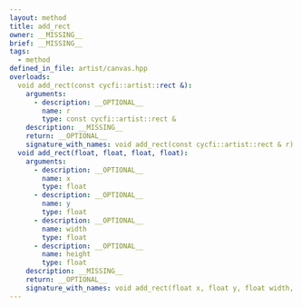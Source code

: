 ```yaml
---
layout: method
title: add_rect
owner: __MISSING__
brief: __MISSING__
tags:
  - method
defined_in_file: artist/canvas.hpp
overloads:
  void add_rect(const cycfi::artist::rect &):
    arguments:
      - description: __OPTIONAL__
        name: r
        type: const cycfi::artist::rect &
    description: __MISSING__
    return: __OPTIONAL__
    signature_with_names: void add_rect(const cycfi::artist::rect & r)
  void add_rect(float, float, float, float):
    arguments:
      - description: __OPTIONAL__
        name: x
        type: float
      - description: __OPTIONAL__
        name: y
        type: float
      - description: __OPTIONAL__
        name: width
        type: float
      - description: __OPTIONAL__
        name: height
        type: float
    description: __MISSING__
    return: __OPTIONAL__
    signature_with_names: void add_rect(float x, float y, float width, float height)
---
```

